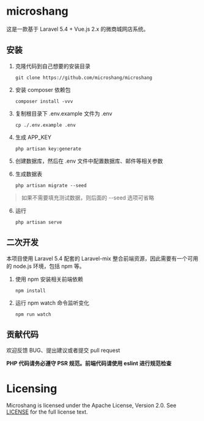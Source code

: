 # microshang
这是一款基于 Laravel 5.4 + Vue.js 2.x 的微商城网店系统。

## 安装
1. 克隆代码到自己想要的安装目录

    ```shell
    git clone https://github.com/microshang/microshang
    ```

2. 安装 composer 依赖包

    ```shell
    composer install -vvv
    ```

3. 复制根目录下 .env.example 文件为 .env

    ```shell
    cp ./.env.example .env
    ```

4. 生成 APP_KEY

    ```shell
    php artisan key:generate
    ```

5. 创建数据库，然后在 .env 文件中配置数据库、邮件等相关参数

6. 生成数据表

    ```shell
    php artisan migrate --seed
    ```
> 如果不需要填充测试数据，则后面的 --seed 选项可省略

6. 运行

    ```shell
    php artisan serve
    ```
    
## 二次开发

本项目使用 Laravel 5.4 配套的 Laravel-mix 整合前端资源，因此需要有一个可用的 node.js 环境，包括 npm 等。

1. 使用 npm 安装相关前端依赖

    ```shell
    npm install
    ```

2. 运行 npm watch 命令监听变化

    ```shell
    npm run watch
    ```

## 贡献代码

欢迎反馈 BUG、提出建议或者提交 pull request

**PHP 代码请务必遵守 PSR 规范。前端代码请使用 eslint 进行规范检查**



Licensing
=========
Microshang is licensed under the Apache License, Version 2.0. See
[LICENSE](https://github.com/microshang/microshang/blob/master/LICENSE) for the full
license text.